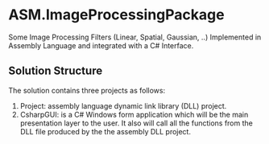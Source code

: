 # ASM.ImageProcessingPackage
Some Image Processing Filters (Linear, Spatial, Gaussian, ..) Implemented in Assembly Language and integrated with a C# Interface.

## Solution Structure
The solution contains three projects as follows:
1. Project: assembly language dynamic link library (DLL) project.
2. CsharpGUI: is a C# Windows form application which will be the main presentation layer to the user. It also will call all the functions from the DLL file produced by the the assembly DLL project.
